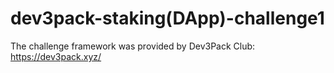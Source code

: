 # dev3pack-staking(DApp)-challenge1

 The challenge framework was provided by Dev3Pack Club: https://dev3pack.xyz/
